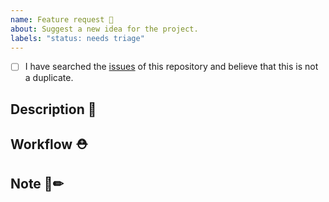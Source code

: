 ```yaml
---
name: Feature request 💄
about: Suggest a new idea for the project.
labels: "status: needs triage"
---
```


<!-- Checked checkbox should look like this: [x] -->

- [ ] I have searched the [issues](https://github.com/kzkaneoka/reddit-short-videos/issues) of this repository and believe that this is not a duplicate.

## Description 🎨

<!-- Describe how it should work. -->

## Workflow ⛑

<!--
  Provide a link to the Material design specification, other implementations,
  or screenshots of the expected behavior.
-->

## Note 📑✏

<!--
  What are you trying to accomplish? How has the lack of this feature affected you?
  Providing context helps us come up with a solution that is most useful in the real world.
-->
